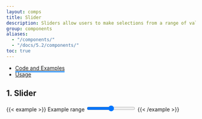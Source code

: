 ```yaml
---
layout: comps
title: Slider
description: Sliders allow users to make selections from a range of values.
group: components
aliases:
  - "/components/"
  - "/docs/5.2/components/"
toc: true
---
```


<ul class="nav nav-tabs mb-3 primary-tab" id="primary-tabs" role="tablist">
  <li class="nav-item" role="presentation" style="margin-bottom:0;">
    <a class="nav-link active" style="border-bottom:3px solid #3399FF" href="../slider/">Code and Examples </a>
  </li>
  </li>
  <li class="nav-item" role="presentation" style="margin-bottom:0;">
   <a class="nav-link" href="../slider-anatomy/">Usage  </a>
  </li>
</ul>


## 1. Slider
<div class="grey-box p-0">
{{< example >}}
<!--Small Slider-->
<label for="customRange1" class="form-label">Example range</label>
<input type="range" class="form-range" id="customRange1">
<!--Small Slider-->
{{< /example >}}

</div>
